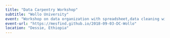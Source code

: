 ```yaml
---
title: "Data Carpentry Workshop"
subtitle: "Wollo University"
event: "Workshop on data organization with spreadsheet,data cleaning with open refine and data Analysis with R"
event-url: "https://mesfind.github.io/2018-09-03-DC-Wollo"
location: "Dessie, Ethiopia"
---
```

